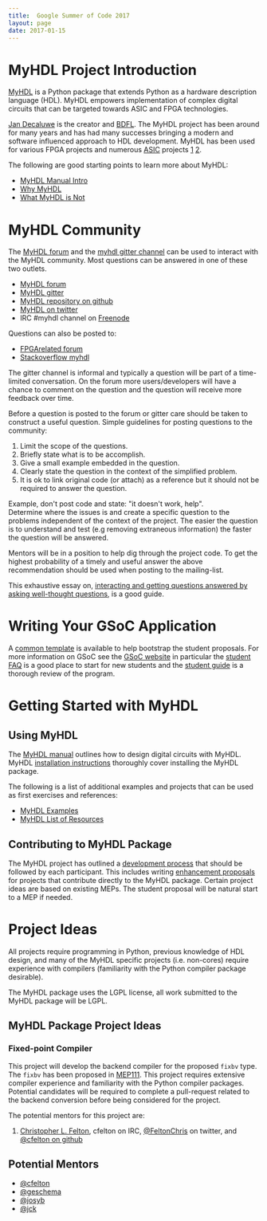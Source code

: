 ```yaml
---
title:  Google Summer of Code 2017
layout: page
date: 2017-01-15
---
```


MyHDL Project Introduction
===========================
[MyHDL](http://www.myhdl.org) is a Python package that extends Python 
as a hardware description language (HDL).  MyHDL empowers implementation
of complex digital circuits that can be targeted towards ASIC and
FPGA technologies.

[Jan Decaluwe](http://www.jandecaluwe.com/) is the creator and 
[BDFL](http://en.wikipedia.org/wiki/Benevolent_dictator_for_life). The 
MyHDL project has been around for many years and has had many successes
bringing a modern and software influenced approach to HDL development.
MyHDL has been used for various FPGA projects and numerous
[ASIC](http://en.wikipedia.org/wiki/Application-specific_integrated_circuit) 
projects [1] [2].

The following are good starting points to learn more about 
MyHDL:

   * [MyHDL Manual Intro](http://docs.myhdl.org/en/latest/manual/preface.html)
   * [Why MyHDL](http://www.myhdl.org/start/why.html)
   * [What MyHDL is Not](http://www.myhdl.org/start/whatitisnot.html)


MyHDL Community
===============
The [MyHDL forum](http://discourse.myhdl.org/) 
and the [myhdl gitter channel](https://gitter.im/myhdl/myhdl) 
can be used to interact with the MyHDL community.  Most questions 
can be answered in one of these two outlets.

   * [MyHDL forum](http://discourse.myhdl.org/)
   * [MyHDL gitter](https://gitter.im/myhdl/myhdl)
   * [MyHDL repository on github](http://github.com/myhdl/myhdl)
   * [MyHDL on twitter](https://twitter.com/MyHDL)
   * IRC #myhdl channel on [Freenode](http://www.freenode.net)

Questions can also be posted to:

   * [FPGArelated forum](https://www.fpgarelated.com/forums)
   * [Stackoverflow myhdl](http://stackoverflow.com/questions/tagged/myhdl)


The gitter channel is informal and typically a question
will be part of a time-limited conversation.  On the forum
more users/developers will have a chance to comment on the question 
and the question will receive more feedback over time.  

Before a question
is posted to the forum or gitter care should be taken to construct
a useful question.  Simple guidelines for posting questions to
the community:

   1. Limit the scope of the questions. 
   2. Briefly state what is to be accomplish.
   3. Give a small example embedded in the question.
   4. Clearly state the question in the context of the 
      simplified problem.
   5. It is ok to link original code (or attach) as a 
      reference but it should not be required to answer 
      the question.

Example, don't post code and state: "it doesn't work, help".  
Determine where the issues is and create a specific question 
to the problems independent of the context of the project.
The easier the question is to understand and test (e.g 
removing extraneous information) the faster the question 
will be answered.

Mentors will be in a position to help dig through the project
code.  To get the highest probability of a timely and useful
answer the above recommendation should be used when posting 
to the mailing-list.
       
This exhaustive essay on, 
[interacting and getting questions answered by asking 
well-thought questions](http://www.catb.org/esr/faqs/smart-questions.html), 
is a good guide.


Writing Your GSoC Application
=============================
A [common template](http://dev.myhdl.org/gsoc/gsoc_app_template.html) 
is available to help bootstrap the student proposals.  For more 
information on GSoC see the [GSoC website](https://developers.google.com/open-source/gsoc/)
in particular the [student FAQ](https://developers.google.com/open-source/gsoc/faq#students) 
is a good place to start for new students and the [student guide](http://en.flossmanuals.net/GSoCStudentGuide/)
is a thorough review of the program.


Getting Started with MyHDL
==========================

Using MyHDL
-----------

The [MyHDL manual](http://docs.myhdl.org/en/latest/index.html) 
outlines how to design digital circuits with MyHDL.  MyHDL
[installation instructions](http://www.myhdl.org/start/installation.html) 
thoroughly cover installing the MyHDL package.

The following
is a list of additional examples and projects that can be used 
as first exercises and references:

   * [MyHDL Examples](http://www.myhdl.org/docs/examples/)
   * [MyHDL List of Resources](http://www.fpgarelated.com/showarticle/43.php)


Contributing to MyHDL Package
-----------------------------
The MyHDL project has outlined a 
[development process](http://dev.myhdl.org/guide/guide.html) 
that should be followed by each participant.  This includes
writing [enhancement proposals](http://dev.myhdl.org/meps/mep-001.html) 
for projects that contribute directly to the MyHDL package.  Certain
project ideas are based on existing MEPs.  The student proposal 
will be natural start to a MEP if needed.


Project Ideas
=============

All projects require programming in Python, previous knowledge of 
HDL design, and many of the MyHDL specific projects (i.e. non-cores)
require experience with compilers (familiarity with the Python
compiler package desirable).


The MyHDL package uses the LGPL license, all work submitted to 
the MyHDL package will be LGPL.


MyHDL Package Project Ideas
---------------------------

### Fixed-point Compiler ###
This project will develop the backend compiler for the proposed
`fixbv` type.  The `fixbv` has been proposed in [MEP111](http://dev.myhdl.org/meps/mep-111.html).
This project requires extensive compiler experience and familiarity with
the Python compiler packages.  Potential candidates will be required
to complete a pull-request related to the backend conversion before
being considered for the project.

The potential mentors for this project are:

   1. [Christopher L. Felton](https://www.fpgarelated.com/blogs-1/nf/Christopher_Felton.php),
      cfelton on IRC, [@FeltonChris](https://twitter.com/FeltonChris) on
      twitter, and [@cfelton on github](https://github.com/cfelton)



Potential Mentors
-----------------

   * [@cfelton](https://github.com/cfelton)
   * [@geschema](https://github.com/geschema)
   * [@josyb](https://github.com/josyb)
   * [@jck](https://github.com/jck)


[1]: http://www.jandecaluwe.com/hdldesign/digmac.html  "MyHDL First ASIC"
[2]: https://www.ll.mit.edu/HPEC/agendas/proc07/Day2/12_Dillon_Poster.pdf  "Accelerating Algorithm"
